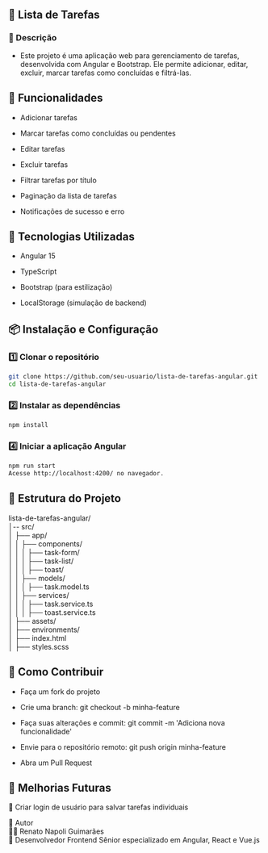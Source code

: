 ## 📌 Lista de Tarefas

### 📖 Descrição

- Este projeto é uma aplicação web para gerenciamento de tarefas, desenvolvida com Angular e Bootstrap. Ele permite adicionar, editar, excluir, marcar tarefas como concluídas e filtrá-las.

## 🚀 Funcionalidades

- Adicionar tarefas

- Marcar tarefas como concluídas ou pendentes

- Editar tarefas  

- Excluir tarefas  

- Filtrar tarefas por título

- Paginação da lista de tarefas

- Notificações de sucesso e erro

## 📌  Tecnologias Utilizadas

- Angular 15

- TypeScript

- Bootstrap (para estilização)

- LocalStorage (simulação de backend)

## 📦 Instalação e Configuração

### 1️⃣ Clonar o repositório
```bash
git clone https://github.com/seu-usuario/lista-de-tarefas-angular.git
cd lista-de-tarefas-angular
```
### 2️⃣ Instalar as dependências
```bash
npm install
```
### 4️⃣ Iniciar a aplicação Angular
```bash
npm run start
Acesse http://localhost:4200/ no navegador.
```
## 📂 Estrutura do Projeto

lista-de-tarefas-angular/  
│-- src/  
│   ├── app/  
│   │   ├── components/  
│   │   │   ├── task-form/         
│   │   │   ├── task-list/         
│   │   │   ├── toast/             
│   │   ├── models/  
│   │   │   ├── task.model.ts      
│   │   ├── services/  
│   │   │   ├── task.service.ts    
│   │   │   ├── toast.service.ts   
│   ├── assets/  
│   ├── environments/  
│   ├── index.html  
│   ├── styles.scss  

## 📌 Como Contribuir

- Faça um fork do projeto

- Crie uma branch: git checkout -b minha-feature

- Faça suas alterações e commit: git commit -m 'Adiciona nova funcionalidade'

- Envie para o repositório remoto: git push origin minha-feature

- Abra um Pull Request

## 📜 Melhorias Futuras 
🔹 Criar login de usuário para salvar tarefas individuais  

 📌 Autor  
 👨‍💻 Renato Napoli Guimarães  
 📌 Desenvolvedor Frontend Sênior especializado em Angular, React e Vue.js
